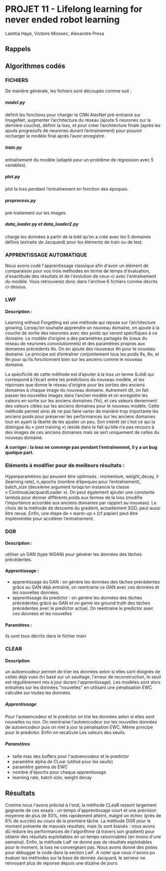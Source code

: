 # PROJET 11 - Lifelong learning for never ended robot learning

Laetitia Haye, Victoire Miossec, Alexandre Presa



## Rappels

## Algorithmes codés

### FICHIERS
De manière générale, les fichiers sont découpés comme suit :

##### model.py
définit les fonctions pour charger le CNN AlexNet pré-entrainé sur ImageNet, augmenter l’architecture du réseau (ajoute 5 neurones sur la dernière couche), définir la loss, et pour créer l’architecture finale (après les ajouts progressifs de neurones durant l’entrainement) pour pouvoir recharger le modèle final après l’avoir enregistré.

##### train.py 
entraînement du modèle (adapté pour un problème de régression avec 5 variables).

##### plot.py
plot la loss pendant l’entraînement en fonction des époques.

##### preprocess.py 
pré-traitement sur les images.

##### data_loader.py et data_loader2.py
charge les données à partir de la bdd qu’on a créé avec les 5 domaines définis (extraite de Jacquard) pour les éléments de train ou de test.

### APPRENTISSAGE AUTOMATIQUE
Nous avons codé l'apprentissage classique afin d'avoir un élément de comparaison pour nos trois méthodes en terme de temps d'évaluation, d'exactitude des résultats et de l'évolution de ceux-ci avec l'entraînement du modèle. Vous retrouverez donc dans l'archive 6 fichiers comme décrits ci-dessus.


### LWF

#### Description :
Learning without Forgetting est une méthode qui repose sur l’architecture growing. Lorsqu’on souhaite apprendre un nouveau domaine, on ajoute à la couche de sortie des neurones avec des poids qui seront spécifiques à ce domaine. Le modèle d’origine a des paramètres partagés θs (ceux du réseau de neurones convolutionnels) et des paramètres propres aux domaines précédents θo. On en ajoute des nouveaux θn pour le nouveau domaine.
Le principe est d’entraîner conjointement tous les poids θs, θo, et θn pour qu’ils fonctionnent bien sur les anciens comme le nouveau domaine.

La spécificité de cette méthode est d’ajouter à la loss un terme (Lold) qui correspond à l’écart entre les prédictions du nouveau modèle, et les réponses que donne le réseau d’origine pour les sorties des anciens domaines à chaque image du nouveau domaine. Autrement dit, on fait passer les nouvelles images dans l’ancien modèle et on enregistre les valeurs en sortie sur les anciens domaines (Yo), et ces valeurs deviennent des valeurs cibles sur les anciens domaines pour le nouveau modèle.
Cette méthode permet ainsi de ne pas faire varier de manière trop importante les anciens poids pour préserver les performances sur les anciens domaines tout en ayant la liberté de les ajuster un peu.  Son intérêt (et c’est ce qui la distingue du « joint training ») réside dans le fait qu’elle n’a pas recours à des images de ces anciens domaines mais se sert uniquement de celles du nouveau domaine.

**A corriger : la loss ne converge pas pendant l’entraînement, il y a un bug quelque part.**

### Eléments à modifier pour de meilleurs résultats :
Hyperparamètres qui peuvent être optimisés : momentum, weight_decay, lr (learning rate), n_epochs (nombre d’époques pour l’entraînement), batch_size (deuxième argument lorsqu’on instancie la classe « ContinualJacquardLoader »). On peut également ajouter une constante lambda pour donner différents poids aux termes de la loss (modifie l’importance accordée aux anciens domaines par rapport au nouveau).
Le choix de la méthode de descente du gradient, actuellement SGD, peut aussi être revue.
Enfin, une étape de « warm-up » (cf papier) peut être implémentée pour accélérer l’entraînement.


### DGR
#### Description :
utiliser un GAN (type WGAN) pour générer les données des tâches précédentes.

#### Apprentissage :
- apprentissage du GAN : on génère les données des tâches précédentes grâce au GAN déjà entraîné, on reentraine ce GAN avec ces données et les nouvelles données.
- apprentissage du predictor : on génère les données des tâches précédentes grâce au GAN et on genre les ground truth des tâches précédentes avec le predictor actuel. On reentraine le predictor avec ces données et les nouvelles

#### Paramètres :
ils sont tous décrits dans le fichier main


### CLEAR
#### Description
un autoencodeur permet de trier les données selon si elles sont éloignés de celles déjà vues (tri basé sur un seuillage,  l'erreur de reconstruction, le seuil est régulièrement mis à jour durant l'apprentissage). Les modèles sont alors entraînés sur les données "nouvelles" en utilisant une pénalisation EWC calculée sur toutes les données

##### Apprentissage
Pour l'autoencodeur et le predictor on trie les données selon si elles sont nouvelles ou non. On reentraine l'autoencodeur sur les nouvelles données de autoencodeur puis on met à jour la pénalisation EWC. Même principe pour le predictor. Enfin on recalcule Les valeurs des seuils.

##### Paramètres
- taille max des buffers pour l'autoencodeur et le predictor
- paramètre alpha de CLear (utilisé pour les seuils)
- paramètre gamma de EWC
- nombre d'épochs pour chaque apprentissage
- learning rate, batch size, weight decay


## Résultats
Comme nous l'avons précisé à l'oral, la méthode CLeaR ressort largement gagnante de ces essais : un temps d'apprentissage court et une précision moyenne de plus de 50%, très rapidement atteint, malgré un échec (près de 6% de succès) au cours de la première tâche. La méthode DGR pour le moment présente de mauvais résultats, mais ils sont biaisés : nous avons dû réduire les performances de l'algorithme (à travers son gradient) pour obtenir des résultats exploitables en un temps raisonnables (en moins d'une semaine). Enfin, la méthode LwF ne donne pas de résultats exploitables pour le moment, la loss ne convergeant pas. Nous avons donné des pistes pour débugger le code dans la section LwF.
A noter que nous n'avons pu évaluer les méthodes sur la base de donnée Jacquard, le serveur ne renvoyant plus de réponse depuis une dizaine de jours.
